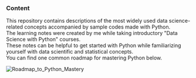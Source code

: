 ### Content
This repository contains descriptions of the most widely used data science-related concepts accompanied by sample codes made with Python.<br>
The learning notes were created by me while taking introductory "Data Science with Python" courses.<br>
These notes can be helpful to get started with Python while familiarizing yourself with data scientific and statistical concepts.<br>
You can find one common roadmap for mastering Python below.

![Roadmap_to_Python_Mastery](https://github.com/Julieta7312/Data_science_learning_notes/assets/67333826/1dd1fbca-b5b4-41b4-982b-8d6ef7f36636)
